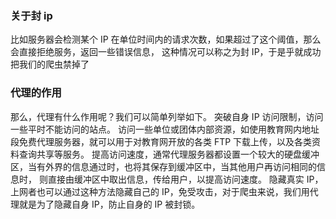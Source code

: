 ### 关于封 ip 
比如服务器会检测某个 IP 在单位时间内的请求次数，如果超过了这个阈值，那么会直接拒绝服务，返回一些错误信息，
这种情况可以称之为封 IP，于是乎就成功把我们的爬虫禁掉了
### 代理的作用 
那么，代理有什么作用呢？我们可以简单列举如下。
突破自身 IP 访问限制，访问一些平时不能访问的站点。
访问一些单位或团体内部资源，如使用教育网内地址段免费代理服务器，就可以用于对教育网开放的各类 FTP 下载上传，以及各类资料查询共享等服务。
提高访问速度，通常代理服务器都设置一个较大的硬盘缓冲区，当有外界的信息通过时，也将其保存到缓冲区中，当其他用户再访问相同的信息时， 则直接由缓冲区中取出信息，传给用户，以提高访问速度。
隐藏真实 IP，上网者也可以通过这种方法隐藏自己的 IP，免受攻击，对于爬虫来说，我们用代理就是为了隐藏自身 IP，防止自身的 IP 被封锁。
